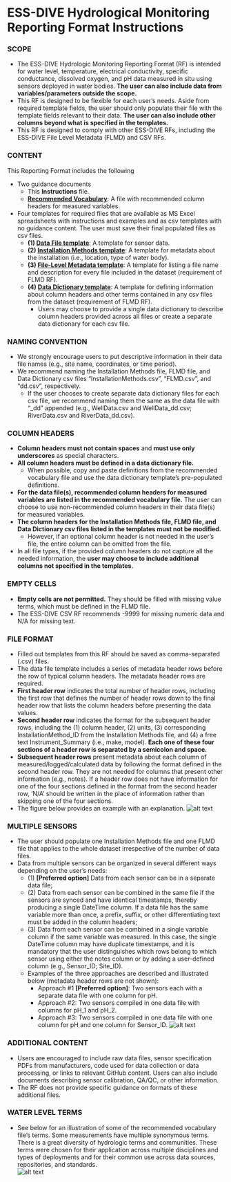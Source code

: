# ESS-DIVE Hydrological Monitoring Reporting Format Instructions

### SCOPE 
* The ESS-DIVE Hydrologic Monitoring Reporting Format (RF) is intended for water level, temperature, electrical conductivity, specific conductance, dissolved oxygen, and pH data measured in situ using sensors deployed in water bodies. **The user can also include data from variables/parameters outside the scope.**
* This RF is designed to be flexible for each user’s needs. Aside from required template fields, the user should only populate their file with the template fields relevant to their data. **The user can also include other columns beyond what is specified in the templates.**
* This RF is designed to comply with other ESS-DIVE RFs, including the ESS-DIVE File Level Metadata (FLMD) and CSV RFs.  

### CONTENT
This Reporting Format includes the following 
* Two guidance documents
  * This **Instructions** file.
  * **[Recommended Vocabulary](HydroRF_RecommendedVocabulary.md)**: A file with recommended column headers for measured variables.
* Four templates for required files that are available as MS Excel spreadsheets with instructions and examples and as csv templates with no  guidance content. The user must save their final populated files as csv files.
  * **(1) [Data File template](https://github.com/ess-dive-community/essdive-hydrologic-monitoring/blob/main/templates/HydroRF_Template_DataFile.xlsx)**: A template for sensor data. 
  * **(2) [Installation Methods template](https://github.com/ess-dive-community/essdive-hydrologic-monitoring/blob/main/templates/HydroRF_Template_InstallationMethods.xlsx)**: A template for metadata about the installation (i.e., location, type of water body).
  * **(3) [File-Level Metadata template](https://github.com/ess-dive-community/essdive-hydrologic-monitoring/blob/main/templates/HydroRF_Template_FLMD.xlsx)**: A template for listing a file name and description for every file included in the dataset (requirement of FLMD RF). 
  * **(4) [Data Dictionary template](https://github.com/ess-dive-community/essdive-hydrologic-monitoring/blob/main/templates/HydroRF_Template_dd.xlsx)**: A template for defining information about column headers and other terms contained in any csv files from the dataset (requirement of FLMD RF).
    *  Users may choose to provide a single data dictionary to describe column headers provided across all files or create a separate data dictionary for each csv file.

### NAMING CONVENTION
* We strongly encourage users to put descriptive information in their data file names (e.g., site name, coordinates, or time period). 
* We recommend naming the Installation Methods file, FLMD file, and Data Dictionary csv files “InstallationMethods.csv”, “FLMD.csv”, and “dd.csv”, respectively.
  * If the user chooses to create separate data dictionary files for each csv  file, we recommend naming them the same as the data file with “_dd” appended (e.g., WellData.csv and WellData_dd.csv; RiverData.csv and RiverData_dd.csv).

### COLUMN HEADERS
* **Column headers must not contain spaces** and **must use only underscores** as special characters.
* **All column headers must be defined in a data dictionary file.** 
  * When possible, copy and paste definitions from the recommended vocabulary file and use the data dictionary template’s pre-populated definitions.
* **For the data file(s), recommended column headers for measured variables are listed in the recommended vocabulary file.** The user can choose to use non-recommended column headers in their data file(s) for measured variables.
* **The column headers for  the Installation Methods file, FLMD file, and Data Dictionary csv files listed in the templates must not be modified.** 
  * However, if an optional column header is not needed in the user’s file, the entire column can be omitted from the file. 
* In all file types, if the provided column headers do not capture all the needed information, the **user may choose to include additional columns not specified in the templates.** 

### EMPTY CELLS
* **Empty cells are not permitted.** They should be filled with missing value terms, which must be defined in the FLMD file. 
* The ESS-DIVE CSV RF recommends -9999 for missing numeric data and N/A for missing text. 

### FILE FORMAT
* Filled out templates from this RF should be saved as comma-separated (.csv) files.
* The data file template includes a series of metadata header rows before the row of typical column headers. The metadata header rows are required. 
 * **First header row** indicates the total number of header rows, including the first row that defines the number of header rows down to the final header row that lists the column headers before presenting the data values. 
 * **Second header row** indicates the format for the subsequent header rows, including the (1) column header, (2) units, (3) corresponding InstallationMethod_ID from the Installation Methods file, and (4) a free text Instrument_Summary (i.e., make, model). **Each one of these four sections of a header row is separated by a semicolon and space.**
 * **Subsequent header rows** present metadata about each column of measured/logged/calculated data by following the format defined in the second header row. They are not needed for columns that present other information (e.g., notes). If a header row does not have information for one of the four sections defined in the format from the second header row, ‘N/A’ should be written in the place of information rather than skipping one of the four  sections. 
 * The figure below provides an example with an explanation. 
![alt text](https://github.com/ess-dive-community/essdive-hydrologic-monitoring/blob/main/graphics/Graphic_Instructions_HeaderRows.png "Example and explanation of data file metadata header rows")

### MULTIPLE SENSORS
* The user should populate one Installation Methods file and one FLMD file that applies to the whole dataset irrespective of the number of data files. 
* Data from multiple sensors can be organized in several different ways depending on the user’s needs: 
  * (1) **[Preferred option]** Data from each sensor can be in a separate data file; 
  * (2) Data from each sensor can be combined in the same file if the sensors are synced and have identical timestamps, thereby producing a single DateTime column. If a data file has the same variable more than once, a prefix, suffix, or other differentiating text must be added in the column headers; 
  * (3) Data from each sensor can be combined in a single variable column if the same variable was measured. In this case, the single DateTime column may have duplicate timestamps, and it is mandatory that the user distinguishes which rows belong to which sensor using either the notes column or by adding a user-defined column (e.g., Sensor_ID; Site_ID). 
  * Examples of the three approaches are described and illustrated below (metadata header rows are not shown):
    * Approach #1 **[Preferred option]**: Two sensors each with a separate data file with one column for pH.
    * Approach #2: Two sensors compiled in one data file with columns for pH_1 and pH_2.
    * Approach #3: Two sensors compiled in one data file with one column for pH and one column for Sensor_ID.
![alt text](https://github.com/ess-dive-community/essdive-hydrologic-monitoring/blob/main/graphics/Graphic_Instructions_FileOrganization.png "Options for number and structure of files")

### ADDITIONAL CONTENT
* Users are encouraged to include raw data files, sensor specification PDFs from manufacturers, code used for data collection or data processing, or links to relevant GitHub content. Users can also include documents describing sensor calibration, QA/QC, or other information.
* The RF does not provide specific guidance on formats of these additional files.

### WATER LEVEL TERMS
* See below for an illustration of some of the recommended vocabulary file’s terms. Some measurements have multiple synonymous terms. There is a great diversity of hydrologic terms and communities. These terms were chosen for their application across multiple disciplines and types of deployments and for their common use across data sources, repositories, and standards.  	 
![alt text](https://github.com/ess-dive-community/essdive-hydrologic-monitoring/blob/main/graphics/Graphic_RecommendedVocabulary_HydrologicTerms.png "Recommended vocaulary terms related to water level")
